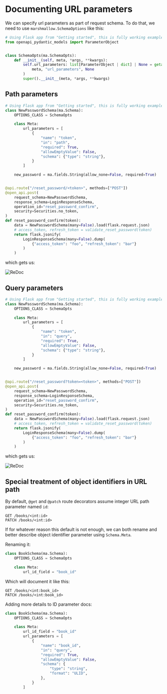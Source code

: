 # Documenting URL parameters

We can specify url parameters as part of request schema. To do that, we need to use
`marshmallow.SchemaOptions` like this:

```py
# Using Flask app from "Getting started", this is fully working example
from openapi_pydantic_models import ParameterObject


class SchemaOpts(ma.SchemaOpts):
    def __init__(self, meta, *args, **kwargs):
        self.url_parameters: list[ParameterObject | dict] | None = getattr(
            meta, "url_parameters", None
        )
        super().__init__(meta, *args, **kwargs)
```

## Path parameters

```py
# Using Flask app from "Getting started", this is fully working example
class NewPasswordSchema(ma.Schema):
    OPTIONS_CLASS = SchemaOpts

    class Meta:
        url_parameters = [
            {
                "name": "token",
                "in": "path",
                "required": True,
                "allowEmptyValue": False,
                "schema": {"type": "string"},
            }
        ]

    new_password = ma.fields.String(allow_none=False, required=True)


@api.route("/reset_password/<token>", methods=["POST"])
@open_api.post(
    request_schema=NewPasswordSchema,
    response_schema=LoginResponseSchema,
    operation_id="reset_password_confirm",
    security=Securities.no_token,
)
def reset_password_confirm(token):
    data = NewPasswordSchema(many=False).load(flask.request.json)
    # access_token, refresh_token = validate_reset_password(token)
    return flask.jsonify(
        LoginResponseSchema(many=False).dump(
            {"access_token": "foo", "refresh_token": "bar"}
        )
    )
```

which gets us:

![ReDoc](./img/url_parameters_01.png "ReDoc - URL parameters")

## Query parameters

```py
# Using Flask app from "Getting started", this is fully working example
class NewPasswordSchema(ma.Schema):
    OPTIONS_CLASS = SchemaOpts

    class Meta:
        url_parameters = [
            {
                "name": "token",
                "in": "query",
                "required": True,
                "allowEmptyValue": False,
                "schema": {"type": "string"},
            }
        ]

    new_password = ma.fields.String(allow_none=False, required=True)


@api.route("/reset_password?token=<token>", methods=["POST"])
@open_api.post(
    request_schema=NewPasswordSchema,
    response_schema=LoginResponseSchema,
    operation_id="reset_password_confirm",
    security=Securities.no_token,
)
def reset_password_confirm(token):
    data = NewPasswordSchema(many=False).load(flask.request.json)
    # access_token, refresh_token = validate_reset_password(token)
    return flask.jsonify(
        LoginResponseSchema(many=False).dump(
            {"access_token": "foo", "refresh_token": "bar"}
        )
    )
```

which gets us:

![ReDoc](./img/url_parameters_02.png "ReDoc - URL parameters")


## Special treatment of object identifiers in URL path

By default, `@get` and `@patch` route decorators assume integer URL path parameter named
`id`:

```
GET /books/<int:id>
PATCH /books/<int:id>
```

If for whatever reason this default is not enough, we can both rename and better describe
object identifier parameter using `Schema.Meta`.

Renaming it:

```py
class BookSchema(ma.Schema):
    OPTIONS_CLASS = SchemaOpts

    class Meta:
        url_id_field = "book_id"
```

Which will document it like this:

```
GET /books/<int:book_id>
PATCH /books/<int:book_id>
```

Adding more details to ID parameter docs:

```py
class BookSchema(ma.Schema):
    OPTIONS_CLASS = SchemaOpts

    class Meta:
        url_id_field = "book_id"
        url_parameters = [
            {
                "name": "book_id",
                "in": "query",
                "required": True,
                "allowEmptyValue": False,
                "schema": {
                    "type": "string",
                    "format": "ULID",
                },
            }
        ]

```
